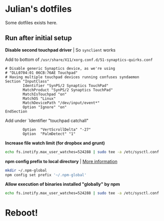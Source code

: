 # Julian's dotfiles

Some dotfiles exists here.

## Run after initial setup

**Disable second touchpad driver** |
So `synclient` works

Add to bottom of `/usr/share/X11/xorg.conf.d/51-synaptics-quirks.conf`

```
# Disable generic Synaptics device, as we're using
# "DLL0704:01 06CB:76AE Touchpad"
# Having multiple touchpad devices running confuses syndaemon
Section "InputClass"
        Identifier "SynPS/2 Synaptics TouchPad"
        MatchProduct "SynPS/2 Synaptics TouchPad"
        MatchIsTouchpad "on"
        MatchOS "Linux"
        MatchDevicePath "/dev/input/event*"
        Option "Ignore" "on"
EndSection
```

Add under `Identifier "touchpad catchall"

```
        Option  "VertScrollDelta" "-27"
        Option  "PalmDetect" "1"
```

**Increase file watch limit (for dropbox and grunt)**

``` bash
echo fs.inotify.max_user_watches=524288 | sudo tee -a /etc/sysctl.conf && sudo sysctl -p
```

**npm config prefix to local directory** |
[More information](https://docs.npmjs.com/getting-started/fixing-npm-permissions#option-2-change-npms-default-directory-to-another-directory)

``` bash
mkdir ~/.npm-global
npm config set prefix '~/.npm-global'
```

**Allow execution of binaries installed "globally" by npm**

``` bash
echo fs.inotify.max_user_watches=524288 | sudo tee -a /etc/sysctl.conf && sudo sysctl -p`
```

# Reboot!